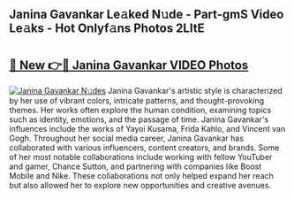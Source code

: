 ## Janina Gavankar Le𝚊ked N𝚞de - Part-gmS Video Le𝚊ks - Hot Onlyf𝚊ns Photos 2LItE

# <h2><a href="http://ab24666.deff.icu/?id=Janina+Gavankar">🔗 New 👉🔴 Janina Gavankar VIDEO Photos</a></h2>

[![Janina Gavankar N𝚞des](https://i.imgur.com/rIISA9y.gif)](http://ab24666.deff.icu/?id=Janina+Gavankar)
Janina Gavankar's artistic style is characterized by her use of vibrant colors, intricate patterns, and thought-provoking themes. Her works often explore the human condition, examining topics such as identity, emotions, and the passage of time. Janina Gavankar's influences include the works of Yayoi Kusama, Frida Kahlo, and Vincent van Gogh. Throughout her social media career, Janina Gavankar has collaborated with various influencers, content creators, and brands. Some of her most notable collaborations include working with fellow YouTuber and gamer, Chance Sutton, and partnering with companies like Boost Mobile and Nike. These collaborations not only helped expand her reach but also allowed her to explore new opportunities and creative avenues.
